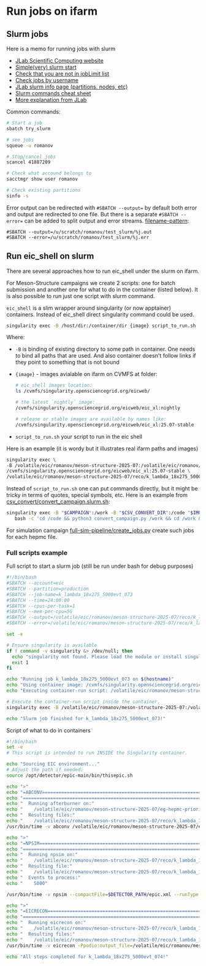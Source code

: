 # Run jobs on ifarm


## Slurm jobs

Here is a memo for running jobs with slurm

- [JLab Scientific Computing website](https://scicomp.jlab.org/scicomp/home)
- [Simple(very) slurm start](https://scicomp.jlab.org/docs/farm_batch_auger_to_slurm)
- [Check that you are not in jobLimit list](https://scicomp.jlab.org/scicomp/slurmJob/jobLimit)
- [Check jobs by username](https://scicomp.jlab.org/scicomp/slurmJob/activeJob?user=romanov&account=eic)
- [JLab slurm info page (partitions, nodes, etc)](https://scicomp.jlab.org/scicomp/slurmJob/slurmInfo)
- [Slurm commands cheat sheet](https://slurm.schedmd.com/pdfs/summary.pdf)
- [More explanation from JLab](https://scicomp.jlab.org/docs/farm_slurm_batch)

Common commands:

```bash
# Start a job
sbatch try_slurm

# see jobs
squeue -u romanov

# Stop/cancel jobs
scancel 41887209

# Check what accound belongs to
sacctmgr show user romanov

# Check existing partitions
sinfo -s
```

Error output can be redirected with `#SBATCH --output=` by default both error and output are redirected to one file. 
But there is a separate `#SBATCH --error=` can be added to split output and error streams. 
[filename-pattern](https://slurm.schedmd.com/sbatch.html#SECTION_%3CB%3Efilename-pattern%3C/B%3E):

```
#SBATCH --output=/u/scratch/romanov/test_slurm/%j.out
#SBATCH --error=/u/scratch/romanov/test_slurm/%j.err
```


## Run eic_shell on slurm 


There are several approaches how to run eic_shell under the slurm on ifarm. 

For Meson-Structure campaigns we create 2 scripts: one for batch submission and another one for what to do in the container (listed below). It is also possible to run just one script with slurm command. 


`eic_shell` is a slim wrapper around singularity (or now apptainer) containers. Instead of eic_shell direct singularity command could be used. 

```bash
singularity exec -B /host/dir:/container/dir {image} script_to_run.sh
```

Where: 

- `-B` is binding of existing directory to some path in container. One needs to bind all paths that are used. And also container doesn't follow links if they point to something that is not bound
- `{image}` - images avialable on ifarm on CVMFS at folder: 

   ```bash
   # eic_shell images location: 
   ls /cvmfs/singularity.opensciencegrid.org/eicweb/

   # the latest `nightly` image:
   /cvmfs/singularity.opensciencegrid.org/eicweb/eic_xl:nightly

   # release or stable images are available by names like: 
   /cvmfs/singularity.opensciencegrid.org/eicweb/eic_xl:25.07-stable
   ```
- `script_to_run.sh` your script to run in the eic shell

Here is an example (it is wordy but it illustrates real ifarm paths and images)

```bash
singularity exec \
-B /volatile/eic/romanov/meson-structure-2025-07:/volatile/eic/romanov/meson-structure-2025-07 \
/cvmfs/singularity.opensciencegrid.org/eicweb/eic_xl:25.07-stable \
/volatile/eic/romanov/meson-structure-2025-07/reco/k_lambda_18x275_5000evt_073.container.sh
```

Instead of `script_to_run.sh` one can put commands directly, but it might be tricky in terms of quotes, special symbols, etc. Here is an example from [csv_convert/convert_campaign.slurm.sh](https://github.com/JeffersonLab/meson-structure/blob/main/csv_convert/convert_campaign.slurm.sh): 

```bash
singularity exec -B "$CAMPAIGN":/work -B "$CSV_CONVERT_DIR":/code "$IMG" \
   bash -c 'cd /code && python3 convert_campaign.py /work && cd /work && for f in *.csv; do zip "${f}.zip" "$f"; done'
```

For simulation campaign [full-sim-pipeline/create_jobs.py](https://github.com/JeffersonLab/meson-structure/blob/main/full-sim-pipeline/create_jobs.py) create such jobs for each hepmc file. 


### Full scripts example

Full script to start a slurm job (still be run under bash for debug purposes) 

```bash
#!/bin/bash
#SBATCH --account=eic
#SBATCH --partition=production
#SBATCH --job-name=k_lambda_18x275_5000evt_073
#SBATCH --time=24:00:00
#SBATCH --cpus-per-task=1
#SBATCH --mem-per-cpu=5G
#SBATCH --output=/volatile/eic/romanov/meson-structure-2025-07/reco/k_lambda_18x275_5000evt_073.slurm.log
#SBATCH --error=/volatile/eic/romanov/meson-structure-2025-07/reco/k_lambda_18x275_5000evt_073.slurm.err

set -e

# Ensure singularity is available
if ! command -v singularity &> /dev/null; then
  echo "singularity not found. Please load the module or install singularity."
  exit 1
fi

echo "Running job k_lambda_18x275_5000evt_073 on $(hostname)"
echo "Using container image: /cvmfs/singularity.opensciencegrid.org/eicweb/eic_xl:25.07-stable"
echo "Executing container-run script: /volatile/eic/romanov/meson-structure-2025-07/reco/k_lambda_18x275_5000evt_073.container.sh"

# Execute the container-run script inside the container.
singularity exec -B /volatile/eic/romanov/meson-structure-2025-07:/volatile/eic/romanov/meson-structure-2025-07 /cvmfs/singularity.opensciencegrid.org/eicweb/eic_xl:25.07-stable /volatile/eic/romanov/meson-structure-2025-07/reco/k_lambda_18x275_5000evt_073.container.sh

echo "Slurm job finished for k_lambda_18x275_5000evt_073!"
```

Script of what to do in containers

```bash
#!/bin/bash
set -e
# This script is intended to run INSIDE the Singularity container.

echo "Sourcing EIC environment..."
# Adjust the path if needed:
source /opt/detector/epic-main/bin/thisepic.sh

echo ">"
echo "=ABCONV===================================================================="
echo "==========================================================================="
echo "  Running afterburner on:"
echo "    /volatile/eic/romanov/meson-structure-2025-07/eg-hepmc-priority-18x275/k_lambda_18x275_5000evt_074.hepmc"
echo "  Resulting files:"
echo "    /volatile/eic/romanov/meson-structure-2025-07/reco/k_lambda_18x275_5000evt_074.afterburner.*"
/usr/bin/time -v abconv /volatile/eic/romanov/meson-structure-2025-07/eg-hepmc-priority-18x275/k_lambda_18x275_5000evt_074.hepmc --output /volatile/eic/romanov/meson-structure-2025-07/reco/k_lambda_18x275_5000evt_074.afterburner 2>&1

echo ">"
echo "=NPSIM====================================================================="
echo "==========================================================================="
echo "  Running npsim on:"
echo "    /volatile/eic/romanov/meson-structure-2025-07/reco/k_lambda_18x275_5000evt_074.afterburner.hepmc"
echo "  Resulting file:"
echo "    /volatile/eic/romanov/meson-structure-2025-07/reco/k_lambda_18x275_5000evt_074.edm4hep.root"
echo "  Events to process:"
echo "    5000"

/usr/bin/time -v npsim --compactFile=$DETECTOR_PATH/epic.xml --runType run --inputFiles /volatile/eic/romanov/meson-structure-2025-07/reco/k_lambda_18x275_5000evt_074.afterburner.hepmc --outputFile /volatile/eic/romanov/meson-structure-2025-07/reco/k_lambda_18x275_5000evt_074.edm4hep.root --numberOfEvents 5000 2>&1

echo ">"
echo "=EICRECON=================================================================="
echo "==========================================================================="
echo "  Running eicrecon on:"
echo "    /volatile/eic/romanov/meson-structure-2025-07/reco/k_lambda_18x275_5000evt_074.edm4hep.root"
echo "  Resulting files:"
echo "    /volatile/eic/romanov/meson-structure-2025-07/reco/k_lambda_18x275_5000evt_074.edm4eic.root"
/usr/bin/time -v eicrecon -Ppodio:output_file=/volatile/eic/romanov/meson-structure-2025-07/reco/k_lambda_18x275_5000evt_074.edm4eic.root /volatile/eic/romanov/meson-structure-2025-07/reco/k_lambda_18x275_5000evt_074.edm4hep.root 2>&1

echo "All steps completed for k_lambda_18x275_5000evt_074!"
```